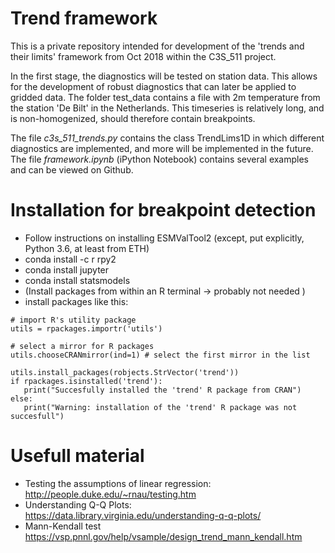# Trend framework

This is a private repository intended for development of the 'trends and their limits' framework from Oct 2018 within the C3S_511 project.

In the first stage, the diagnostics will be tested on station data. This allows for the development of robust diagnostics that can later be applied to gridded data. The folder test_data contains a file with 2m temperature from the station 'De Bilt' in the Netherlands. This timeseries is relatively long, and is non-homogenized, should therefore contain breakpoints.

The file _c3s_511_trends.py_ contains the class TrendLims1D in which different diagnostics are implemented, and more will be implemented in the future. The file _framework.ipynb_ (iPython Notebook) contains several examples and can be viewed on Github.

# Installation for breakpoint detection
 - Follow instructions on installing ESMValTool2  (except, put explicitly, Python 3.6, at least from ETH)
 - conda install -c r rpy2
 - conda install jupyter
 - conda install statsmodels
 - (Install packages from within an R terminal -> probably not needed )
 - install packages like this:
 ```
 # import R's utility package
 utils = rpackages.importr('utils')

 # select a mirror for R packages
 utils.chooseCRANmirror(ind=1) # select the first mirror in the list

 utils.install_packages(robjects.StrVector('trend'))
 if rpackages.isinstalled('trend'):
    print("Succesfully installed the 'trend' R package from CRAN")
 else:
    print("Warning: installation of the 'trend' R package was not succesfull") 
 ```

# Usefull material
- Testing the assumptions of linear regression: http://people.duke.edu/~rnau/testing.htm
- Understanding Q-Q Plots: https://data.library.virginia.edu/understanding-q-q-plots/
- Mann-Kendall test  https://vsp.pnnl.gov/help/vsample/design_trend_mann_kendall.htm
